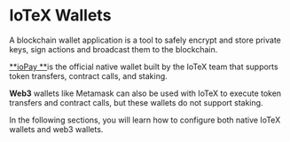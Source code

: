 # IoTeX Wallets

A blockchain wallet application is a tool to safely encrypt and store private keys, sign actions and broadcast them to the blockchain.

[**ioPay **](https://iopay.iotex.io)is the official native wallet built by the IoTeX team that supports token transfers, contract calls, and staking.

**Web3** wallets like Metamask can also be used with IoTeX to execute token transfers and contract calls, but these wallets do not support staking.

In the following sections, you will learn how to configure both native IoTeX wallets and web3 wallets.

